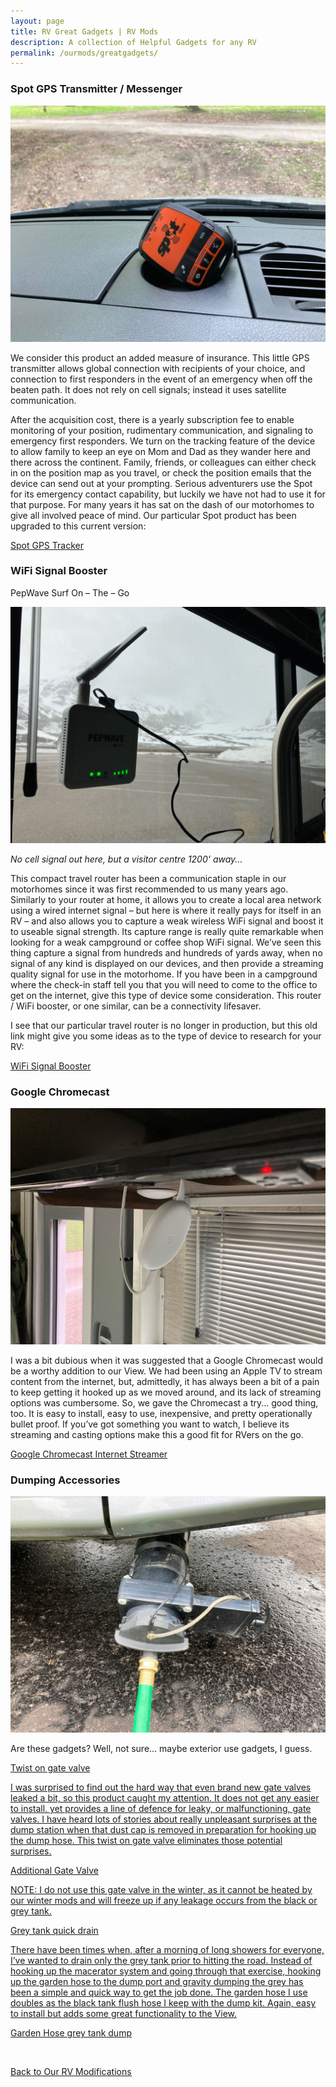 ```yaml
---
layout: page
title: RV Great Gadgets | RV Mods
description: A collection of Helpful Gadgets for any RV
permalink: /ourmods/greatgadgets/
---
```

<h3>Spot GPS Transmitter / Messenger</h3>

<img src="/assets/webspot.jpg"/>

We consider this product an added measure of insurance.  This little GPS transmitter allows global connection with recipients of your choice, and connection to first responders in the event of an emergency when off the beaten path.  It does not rely on cell signals; instead it uses satellite communication.

After the acquisition cost, there is a yearly subscription fee to enable monitoring of your position, rudimentary communication, and signaling to emergency first responders.  We turn on the tracking feature of the device to allow family to keep an eye on Mom and Dad as they wander here and there across the continent.  Family, friends, or colleagues can either check in on the position map as you travel, or check the position emails that the device can send out at your prompting.  Serious adventurers use the Spot for its emergency contact capability, but luckily we have not had to use it for that purpose.  For many years it has sat on the dash of our motorhomes to give all involved peace of mind.
Our particular Spot product has been upgraded to this current version:

<a href = "https://www.findmespot.com/en-us/products-services/spot-gen4 " target="_blank">Spot GPS Tracker </a>


<h3>WiFi Signal Booster</h3>

PepWave Surf On – The – Go

<img src="/assets/webpepwave.jpg"/>

<i>No cell signal out here, but a visitor centre 1200' away...</i>

This compact travel router has been a communication staple in our motorhomes since it was first recommended to us many years ago.  Similarly to your router at home, it allows you to create a local area network using a wired internet signal – but here is where it really pays for itself in an RV – and also allows you to capture a weak wireless WiFi signal and boost it to useable signal strength.  Its capture range is really quite remarkable when looking for a weak campground or coffee shop WiFi signal.  We’ve seen this thing capture a signal from hundreds and hundreds of yards away, when no signal of any kind is displayed on our devices, and then provide a streaming quality signal for use in the motorhome.  If you have been in a campground where the check-in staff tell you that you will need to come to the office to get on the internet, give this type of device some consideration.  This router / WiFi booster, or one similar, can be a connectivity lifesaver.

I see that our particular travel router is no longer in production, but this old link might give you some ideas as to the type of device to research for your RV:

<a href = "https://www.amazon.ca/Peplink-Pepwave-Wi-Fi-Router-SUS-AGN1/dp/B007BD6GDE " target="_blank">WiFi Signal Booster </a>


<h3>Google Chromecast </h3>

<img src="/assets/webchromecast.jpg"/>

I was a bit dubious when it was suggested that a Google Chromecast would be a worthy addition to our View.  We had been using an Apple TV to stream content from the internet, but, admittedly, it has always been a bit of a pain to keep getting it hooked up as we moved around, and its lack of streaming options was cumbersome.  So, we gave the Chromecast a try... good thing, too.  It is easy to install, easy to use, inexpensive, and pretty operationally bullet proof.  If you’ve got something you want to watch, I believe its streaming and casting options make this a good fit for RVers on the go.

<a href = "https://store.google.com/ca/product/chromecast_google_tv?gclid=Cj0KCQjw1ZeUBhDyARIsAOzAqQJfrCQMsqD8nNwEPY7bdn4H9ZxmzDx3uhOoj1a2kYOGj-9AZhfLki4aAoRKEALw_wcB&gclsrc=aw.ds&pli=1&hl=en-GB " target="_blank">Google Chromecast Internet Streamer </a>


<h3>Dumping Accessories </h3>

<img src="/assets/webgatevalve.jpg"/>

Are these gadgets?  Well, not sure... maybe exterior use gadgets, I guess.

<u>Twist on gate valve<u>

I was surprised to find out the hard way that even brand new gate valves leaked a bit, so this product caught my attention.  It does not get any easier to install, yet provides a line of defence for leaky, or malfunctioning, gate valves.  I have heard lots of stories about really unpleasant surprises at the dump station when that dust cap is removed in preparation for hooking up the dump hose.  This twist on gate valve eliminates those potential surprises.  

<a href = "https://www.amazon.ca/Valterra-T58-Twist-On-Waste-Valve/dp/B000BGHYJS " target="_blank">Additional Gate Valve </a>
  
NOTE:  I do not use this gate valve in the winter, as it cannot be heated by our winter mods and will freeze up if any leakage occurs from the black or grey tank.


<u>Grey tank quick drain<u>
  
There have been times when, after a morning of long showers for everyone, I’ve wanted to drain only the grey tank prior to hitting the road.  Instead of hooking up the macerator system and going through that exercise, hooking up the garden hose to the dump port and gravity dumping the grey has been a simple and quick way to get the job done.  The garden hose I use doubles as the black tank flush hose I keep with the dump kit.  Again, easy to install but adds some great functionality to the View.

<a href = "https://www.amazon.ca/Camco-39463-X-Sewer-Hose-Connection/dp/B000BQKBP2 " target="_blank">Garden Hose grey tank dump </a>  


  <br>

[Back to Our RV Modifications](/ourmods/)
